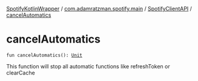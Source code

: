 [SpotifyKotlinWrapper](../../index.md) / [com.adamratzman.spotify.main](../index.md) / [SpotifyClientAPI](index.md) / [cancelAutomatics](./cancel-automatics.md)

# cancelAutomatics

`fun cancelAutomatics(): `[`Unit`](https://kotlinlang.org/api/latest/jvm/stdlib/kotlin/-unit/index.html)

This function will stop all automatic functions like refreshToken or clearCache

